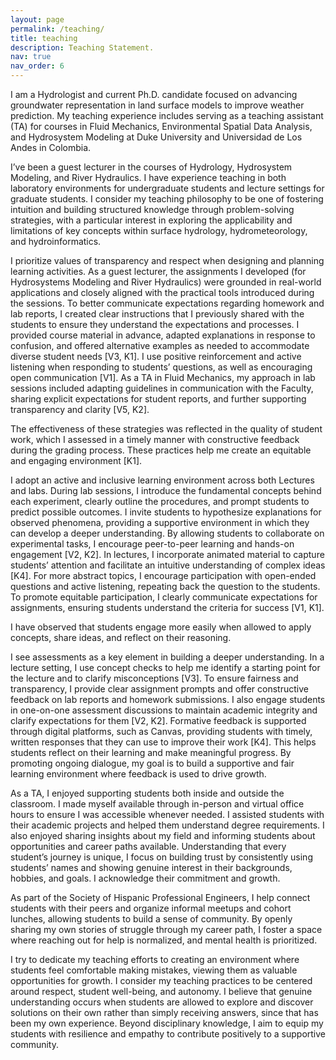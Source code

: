 ```yaml
---
layout: page
permalink: /teaching/
title: teaching
description: Teaching Statement.
nav: true
nav_order: 6
---
```


I am a Hydrologist and current Ph.D. candidate focused on advancing groundwater representation in land surface models to improve weather prediction. My teaching experience includes serving as a teaching assistant (TA) for courses in Fluid Mechanics, Environmental Spatial Data Analysis, and Hydrosystem Modeling at Duke University and Universidad de Los Andes in Colombia.

I’ve been a guest lecturer in the courses of Hydrology, Hydrosystem Modeling, and River Hydraulics. I have experience teaching in both laboratory environments for undergraduate students and lecture settings for graduate students. I consider my teaching philosophy to be one of fostering intuition and building structured knowledge through problem-solving strategies, with a particular interest in exploring the applicability and limitations of key concepts within surface hydrology, hydrometeorology, and hydroinformatics.

I prioritize values of transparency and respect when designing and planning learning activities. As a guest lecturer, the assignments I developed (for Hydrosystems Modeling and River Hydraulics) were grounded in real-world applications and closely aligned with the practical tools introduced during the sessions. To better communicate expectations regarding homework and lab reports, I created clear instructions that I previously shared with the students to ensure they understand the expectations and processes. I provided course material in advance, adapted explanations in response to confusion, and offered alternative examples as needed to accommodate diverse student needs [V3, K1]. I use positive reinforcement and active listening when responding to students’ questions, as well as encouraging open communication [V1]. As a TA in Fluid Mechanics, my approach in lab sessions included adapting guidelines in communication with the Faculty, sharing explicit expectations for student reports, and further supporting transparency and clarity [V5, K2].

The effectiveness of these strategies was reflected in the quality of student work, which I assessed in a timely manner with constructive feedback during the grading process. These practices help me create an equitable and engaging environment [K1].

I adopt an active and inclusive learning environment across both Lectures and labs. During lab sessions, I introduce the fundamental concepts behind each experiment, clearly outline the procedures, and prompt students to predict possible outcomes. I invite students to hypothesize explanations for observed phenomena, providing a supportive environment in which they can develop a deeper understanding. By allowing students to collaborate on experimental tasks, I encourage peer-to-peer learning and hands-on engagement [V2, K2]. In lectures, I incorporate animated material to capture students’ attention and facilitate an intuitive understanding of complex ideas [K4]. For more abstract topics, I encourage participation with open-ended questions and active listening, repeating back the question to the students. To promote equitable participation, I clearly communicate expectations for assignments, ensuring students understand the criteria for success [V1, K1].

I have observed that students engage more easily when allowed to apply concepts, share ideas, and reflect on their reasoning.

I see assessments as a key element in building a deeper understanding. In a lecture setting, I use concept checks to help me identify a starting point for the lecture and to clarify misconceptions [V3]. To ensure fairness and transparency, I provide clear assignment prompts and offer constructive feedback on lab reports and homework submissions. I also engage students in one-on-one assessment discussions to maintain academic integrity and clarify expectations for them [V2, K2]. Formative feedback is supported through digital platforms, such as Canvas, providing students with timely, written responses that they can use to improve their work [K4]. This helps students reflect on their learning and make meaningful progress. By promoting ongoing dialogue, my goal is to build a supportive and fair learning environment where feedback is used to drive growth.

As a TA, I enjoyed supporting students both inside and outside the classroom. I made myself available through in-person and virtual office hours to ensure I was accessible whenever needed. I assisted students with their academic projects and helped them understand degree requirements. I also enjoyed sharing insights about my field and informing students about opportunities and career paths available. Understanding that every student’s journey is unique, I focus on building trust by consistently using students’ names and showing genuine interest in their backgrounds, hobbies, and goals. I acknowledge their commitment and growth.

As part of the Society of Hispanic Professional Engineers, I help connect students with their peers and organize informal meetups and cohort lunches, allowing students to build a sense of community. By openly sharing my own stories of struggle through my career path, I foster a space where reaching out for help is normalized, and mental health is prioritized.

I try to dedicate my teaching efforts to creating an environment where students feel comfortable making mistakes, viewing them as valuable opportunities for growth. I consider my teaching practices to be centered around respect, student well-being, and autonomy. I believe that genuine understanding occurs when students are allowed to explore and discover solutions on their own rather than simply receiving answers, since that has been my own experience. Beyond disciplinary knowledge, I aim to equip my students with resilience and empathy to contribute positively to a supportive community.
